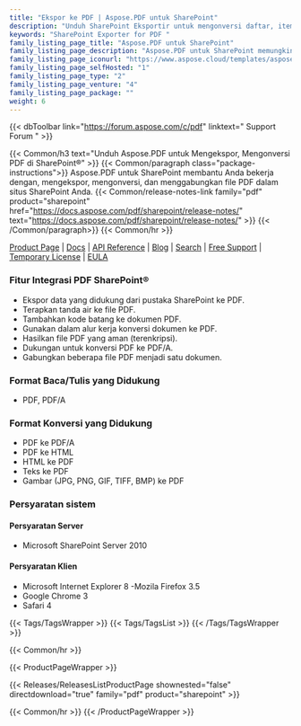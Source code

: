 ```yaml
---
title: "Ekspor ke PDF | Aspose.PDF untuk SharePoint"
description: "Unduh SharePoint Eksportir untuk mengonversi daftar, item daftar, dan halaman Wiki SharePoint ke PDF dengan mudah."
keywords: "SharePoint Exporter for PDF "
family_listing_page_title: "Aspose.PDF untuk SharePoint"
family_listing_page_description: "Aspose.PDF untuk SharePoint memungkinkan mengekspor daftar, item daftar individual, dan halaman Wiki ke format file PDF. Aspose.PDF untuk SharePoint dirancang untuk digunakan dengan Microsoft SharePoint Foundation dan Microsoft SharePoint Server."
family_listing_page_iconurl: "https://www.aspose.cloud/templates/aspose/App_Themes/V3/images/pdf/272x272/aspose_pdf-for-sharepoint-min.png"
family_listing_page_selfHosted: "1"
family_listing_page_type: "2"
family_listing_page_venture: "4"
family_listing_page_package: ""
weight: 6
---
```


{{< dbToolbar link="https://forum.aspose.com/c/pdf" linktext=" Support Forum " >}}

{{< Common/h3 text="Unduh Aspose.PDF untuk Mengekspor, Mengonversi PDF di SharePoint®"  >}}
{{< Common/paragraph class="package-instructions">}}
Aspose.PDF untuk SharePoint membantu Anda bekerja dengan, mengekspor, mengonversi, dan menggabungkan file PDF dalam situs SharePoint Anda.
{{< Common/release-notes-link family="pdf" product="sharepoint" href="https://docs.aspose.com/pdf/sharepoint/release-notes/" text="https://docs.aspose.com/pdf/sharepoint/release-notes/"  >}}
{{< /Common/paragraph>}}
{{< Common/hr >}}

[Product Page](https://products.aspose.com/pdf/sharepoint/) | [Docs](https://docs.aspose.com/pdf/sharepoint/) | [API Reference](https://reference.aspose.com/pdf/) | [Blog](https://blog.aspose.com/category/pdf/) | [Search](https://search.aspose.com/) | [Free Support](https://forum.aspose.com/c/pdf/14) | [Temporary License](https://purchase.aspose.com/temporary-license) | [EULA](https://about.aspose.com/legal/eula/)

### Fitur Integrasi PDF SharePoint®

- Ekspor data yang didukung dari pustaka SharePoint ke PDF.
- Terapkan tanda air ke file PDF.
- Tambahkan kode batang ke dokumen PDF.
- Gunakan dalam alur kerja konversi dokumen ke PDF.
- Hasilkan file PDF yang aman (terenkripsi).
- Dukungan untuk konversi PDF ke PDF/A.
- Gabungkan beberapa file PDF menjadi satu dokumen.

### Format Baca/Tulis yang Didukung

- PDF, PDF/A

### Format Konversi yang Didukung

- PDF ke PDF/A
- PDF ke HTML
- HTML ke PDF
- Teks ke PDF
- Gambar (JPG, PNG, GIF, TIFF, BMP) ke PDF

### Persyaratan sistem

#### Persyaratan Server

- Microsoft SharePoint Server 2010

#### Persyaratan Klien

- Microsoft Internet Explorer 8
-Mozila Firefox 3.5
- Google Chrome 3
- Safari 4

{{< Tags/TagsWrapper >}}
{{< Tags/TagsList >}}
{{< /Tags/TagsWrapper >}}

{{< Common/hr >}}

{{< ProductPageWrapper >}}

<!-- ReleasesListProductPage-->

{{< Releases/ReleasesListProductPage shownested="false"  directdownload="true" family="pdf" product="sharepoint" >}}

<!-- /ReleasesListProductPage-->

{{< Common/hr >}}
{{< /ProductPageWrapper >}}

